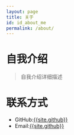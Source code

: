 ```yaml
---
layout: page
title: 关于
id: id_about_me
permalink: /about/
---
```


自我介绍
===
> 自我介绍详细描述

联系方式
===
- GitHub:[{{site.github}}]({{site.github}})
- Email:[{{site.github}}]({{site.github}})